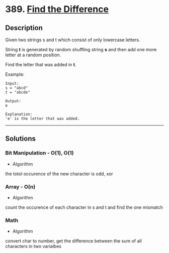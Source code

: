 # 389. [Find the Difference](https://leetcode.com/problems/find-the-difference/)

## Description
Given two strings s and t which consist of only lowercase letters.

String **t** is generated by random shuffling string **s** and then add one more letter at a random position.

Find the letter that was added in **t**.

Example:
```
Input:
s = "abcd"
t = "abcde"

Output:
e

Explanation:
'e' is the letter that was added.
```

******
## Solutions
### Bit Manipulation - O(1), O(1)
* Algorithm

the totol occurence of the new character is odd, xor

### Array - O(n)
* Algorithm

count the occurence of each character in s and t and find the one mismatch

### Math
* Algorithm

convert char to number, get the difference between the sum of all characters in two varialbes

###
